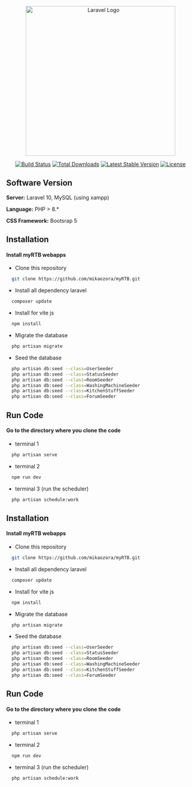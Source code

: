 <p align="center"><a href="https://laravel.com" target="_blank"><img src="https://raw.githubusercontent.com/laravel/art/master/logo-lockup/5%20SVG/2%20CMYK/1%20Full%20Color/laravel-logolockup-cmyk-red.svg" width="400" alt="Laravel Logo"></a></p>

<p align="center">
<a href="https://github.com/laravel/framework/actions"><img src="https://github.com/laravel/framework/workflows/tests/badge.svg" alt="Build Status"></a>
<a href="https://packagist.org/packages/laravel/framework"><img src="https://img.shields.io/packagist/dt/laravel/framework" alt="Total Downloads"></a>
<a href="https://packagist.org/packages/laravel/framework"><img src="https://img.shields.io/packagist/v/laravel/framework" alt="Latest Stable Version"></a>
<a href="https://packagist.org/packages/laravel/framework"><img src="https://img.shields.io/packagist/l/laravel/framework" alt="License"></a>
</p>

## Software Version
**Server:** Laravel 10, MySQL (using xampp)

**Language:** PHP > 8.*

**CSS Framework:** Bootsrap 5



## Installation

#### Install myRTB webapps

* Clone this repository

```bash
  git clone https://github.com/mikaozora/myRTB.git
```

* Install all dependency laravel

```bash
  composer update
```

* Install for vite js

```bash
  npm install
```

* Migrate the database

```bash
  php artisan migrate
```

* Seed the database

```bash
  php artisan db:seed --class=UserSeeder
  php artisan db:seed --class=StatusSeeder
  php artisan db:seed --class=RoomSeeder
  php artisan db:seed --class=WashingMachineSeeder
  php artisan db:seed --class=KitchenStuffSeeder
  php artisan db:seed --class=ForumSeeder
```

## Run Code

#### Go to the directory where you clone the code
* terminal 1  

```bash
  php artisan serve
```
* terminal 2

```bash
  npm run dev
```
* terminal 3 (run the scheduler)

```bash
  php artisan schedule:work
```

## Installation

#### Install myRTB webapps

* Clone this repository

```bash
  git clone https://github.com/mikaozora/myRTB.git
```

* Install all dependency laravel

```bash
  composer update
```

* Install for vite js

```bash
  npm install
```

* Migrate the database

```bash
  php artisan migrate
```

* Seed the database

```bash
  php artisan db:seed --class=UserSeeder
  php artisan db:seed --class=StatusSeeder
  php artisan db:seed --class=RoomSeeder
  php artisan db:seed --class=WashingMachineSeeder
  php artisan db:seed --class=KitchenStuffSeeder
  php artisan db:seed --class=ForumSeeder
```

## Run Code

#### Go to the directory where you clone the code
* terminal 1  

```bash
  php artisan serve
```
* terminal 2

```bash
  npm run dev
```
* terminal 3 (run the scheduler)

```bash
  php artisan schedule:work
```
